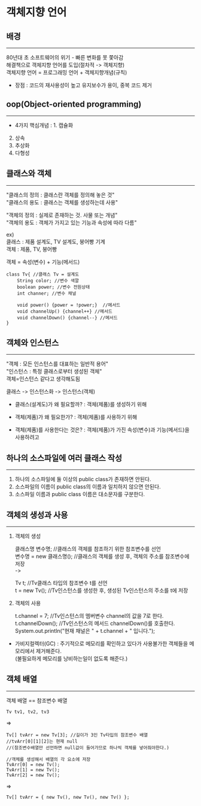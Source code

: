 객체지향 언어
=========================


배경
---------
*****

80년대 초 소프트웨어의 위기 - 빠른 변화를 못 쫓아감  
해결책으로 객체지향 언어를 도입(절차적 -> 객체지향)   
객체지향 언어 = 프로그래밍 언어 + 객체지향개념(규칙)  


- 장점 : 코드의 재사용성이 높고 유지보수가 용이, 중복 코드 제거


oop(Object-oriented programming)
----------------
*****

* 4가지 핵심개념
: 1. 캡슐화  
2. 상속  
3. 추상화  
4. 다형성  


클래스와 객체
----------------
*****

"클래스의 정의 : 클래스란 객체를 정의해 놓은 것"  
"클래스의 용도 : 클래스는 객체를 생성하는데 사용"  

"객체의 정의 : 실제로 존재하는 것. 사물 또는 개념"  
"객체의 용도 : 객체가 가지고 있는 기능과 속성에 따라 다름"  

ex)  
클래스 : 제품 설계도, TV 설계도, 붕어빵 기계  
객체  :  제품, TV, 붕어빵  

객체 = 속성(변수) + 기능(메서드)  


    class Tv{ //클래스 Tv = 설계도
        String color; //변수 색깔
        boolean power; //변수 전원상태
        int channer; //변수 채널    

        void power() {power = !power;}  //메서드
        void channelUp() {channel++} //메서드
        void channelDown() {channel--} //메서드
    }


객체와 인스턴스
-------------
*****
"객체 : 모든 인스턴스를 대표하는 일반적 용어"  
"인스턴스 : 특정 클래스로부터 생성된 객체"  
객체=인스턴스 같다고 생각해도됨   
  
클래스 -> 인스턴스화 -> 인스턴스(객체)  

* 클래스(설계도)가 왜 필요할까?
  : 객체(제품)를 생성하기 위해

* 객체(제품)가 왜 필요한가?
: 객체(제품)를 사용하기 위해

* 객체(제품)를 사용한다는 것은?
: 객체(제품)가 가진 속성(변수)과 기능(메서드)을 사용하려고  



하나의 소스파일에 여러 클래스 작성
----------
*****

1. 하나의 소스파일에 둘 이상의 public class가 존재하면 안된다.
2. 소스파일의 이름이 public class의 이름과 일치하지 않으면 안된다.
3. 소스파일 이름과 public class 이름은 대소문자를 구분한다.


객체의 생성과 사용
--------------
*****

1. 객체의 생성


    클래스명 변수명; //클래스의 객체를 참조하기 위한 참조변수를 선언    
    변수명 = new 클래스명(); //클래스의 객체를 생성 후, 객체의 주소를 참조변수에 저장  
->  

    Tv t;  //Tv클래스 타입의 참조변수 t를 선언  
    t = new Tv();  //Tv인스턴스를 생성한 후, 생성된 Tv인스턴스의 주소를 t에 저장  


2. 객체의 사용


    t.channel = 7;  //Tv인스턴스의 멤버변수 channel의 값을 7로 한다.  
    t.channelDown();  //Tv인스턴스의 메서드 channelDown()를 호출한다.  
    System.out.println("현재 채널은 " + t.channel + " 입니다.");    


* 가비지컬렉터(GC)
: 주기적으로 메모리를 확인하고 있다가 사용불가한 객체들을 메모리에서 제거해준다.   
(불필요하게 메모리를 낭비하는일이 없도록 해준다.)  


  
객체 배열
--------------
*****

객체 배열 == 참조변수 배열  
    

    Tv tv1, tv2, tv3  
=>   
    
    Tv[] tvArr = new Tv[3]; //길이가 3인 Tv타입의 참조변수 배열
    //tvArr[0][1][2]는 현재 null  
    //(참조변수배열만 선언하면 null값이 들어가므로 하나씩 객체를 넣어줘야한다.)   

    //객체를 생성해서 배열의 각 요소에 저장    
    TvArr[0] = new Tv();  
    TvArr[1] = new Tv();  
    TvArr[2] = new Tv();  
=>  

    Tv[] tvArr = { new Tv(), new Tv(), new Tv() };  






